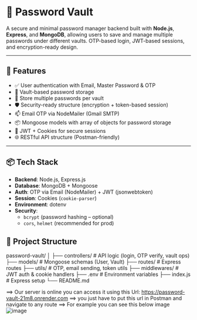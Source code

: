 # 🔐 Password Vault

A secure and minimal password manager backend built with **Node.js**, **Express**, and **MongoDB**, allowing users to save and manage multiple passwords under different vaults. 
OTP-based login, JWT-based sessions, and encryption-ready design.

---

## 🚀 Features

- ✅ User authentication with Email, Master Password & OTP
- 🔐 Vault-based password storage
- 📁 Store multiple passwords per vault
- 🛡️ Security-ready structure (encryption + token-based session)
- 📫 Email OTP via NodeMailer (Gmail SMTP)
- 📦 Mongoose models with array of objects for password storage
- 🍪 JWT + Cookies for secure sessions
- 🌐 RESTful API structure (Postman-friendly)

---

## 📦 Tech Stack

- **Backend**: Node.js, Express.js
- **Database**: MongoDB + Mongoose
- **Auth**: OTP via Email (NodeMailer) + JWT (jsonwebtoken)
- **Session**: Cookies (`cookie-parser`)
- **Environment**: dotenv
- **Security**:
  - `bcrypt` (password hashing – optional)
  - `cors`, `helmet` (recommended for prod)


## 🧠 Project Structure
password-vault/
│
├── controllers/ # API logic (login, OTP verify, vault ops)
├── models/ # Mongoose schemas (User, Vault)
├── routes/ # Express routes
├── utils/ # OTP, email sending, token utils
├── middlewares/ # JWT auth & cookie handlers
├── .env # Environment variables
├── index.js # Express setup
└── README.md

==> Our server is online you can access it using this Url: https://password-vault-21m8.onrender.com
==> you just have to put this url in Postman and navigate to any route 
==> For example you can see this below image
![image](https://github.com/user-attachments/assets/e693884b-2b77-4a5e-bcd5-0db9769c6bf3)

